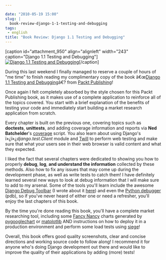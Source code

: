 ```yaml
---

date: "2010-05-19 15:00"
slug: |
  book-review-django-1-1-testing-and-debugging
tags:
 - english
title: "Book Review: Django 1.1 Testing and Debugging"
---
```


\[caption id="attachment_950" align="alignleft" width="243"
caption="Django 1.1 Testing and Debugging"\][![Django 1.1 Testing and
Debugging](http://bit.ly/dnPdPF)](http://bit.ly/DjangoTestingDebugBook)\[/caption\]

During this last weekend I finally managed to reserve a couple of hours
of "me time" to finish reading my complimentary copy of the book
â€œ[Django 1.1 Testing and
Debugging](http://bit.ly/DjangoTestingDebugBook)â€? from [Packt
Publishing](http://packtpub.com)!

Once again I felt completely absorbed by the style chosen for this Packt
Publishing book, as it makes use of a complete application to reinforce
all of the topics covered. You start with a brief explanation of the
benefits of testing your code and immediately start building a market
research application from scratch.

Every chapter is built on the previous one, covering topics such as
**doctests**, **unittests**, and adding coverage information and reports
via **Ned Batchelder**\'s
[coverage](http://nedbatchelder.com/code/coverage/) script. You also
learn about using Django's ï»¿ï»¿*django.test.Client* module and
[Twill](http://twill.idyll.org/) to perform web testing and make sure
that what your users see in their web browser is valid content and what
they expected.

I liked the fact that several chapters were dedicated to showing you how
to properly **debug**, **log**, **and understand the information**
collected by these methods. Also how to fix any issues that may come up
during the development phase, as well as write tests to catch them! I
have definitely learned several new ways to look at debug information
that I will make sure to add to my arsenal. Some of the tools you'll
learn include the awesome [Django Debug
Toolbar](http://github.com/robhudson/django-debug-toolbar) (I wrote
about it [here](http://www.ogmaciel.com/?p=874)) and even the [Python
debugger](http://docs.python.org/library/pdb.html) (pdb), so if you've
never heard of either one or need a refresher, you'll enjoy the last
chapters of this book.

By the time you're done reading this book, you'll have a complete market
researching tool, including some [Fancy
Nancy](http://www.fancynancybooks.com/) charts generated by
[pygooglechart](http://pygooglechart.slowchop.com/) or
[matplotlib](http://matplotlib.sourceforge.net/) AND instructions on how
to deploy it in a production environment and perform some load tests
using [siege](http://www.joedog.org/%20index/siege-home%20)!

Overall, this book offers good quality screenshots, clear and concise
directions and working source code to follow along! I recommend it for
anyone who's doing Django development out there and would like to
improve the quality of their applications by adding (more) tests!
